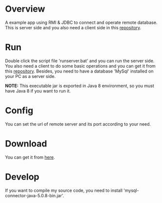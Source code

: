 # Overview

A example app using RMI &amp; JDBC to connect and operate remote database. This is server side and you also need a client side in this [repository](https://github.com/Sunlcy/RMIDBManagerClient). 

# Run

Double click the script file 'runserver.bat' and you can run the server side. You also need a client to do some basic operations and you can get it from this [repository](https://github.com/Sunlcy/RMIDBManagerClient). Besides, you need to have a database 'MySql' installed on your PC as a server side.

**NOTE:** This executable jar is exported in Java 8 environment, so you must have Java 8 if you want to run it.
# Config

You can set the url of remote server and its port according to your need.

# Download

You can get it from [here](http://git.oschina.net/chaoyangliu/GradeManager/releases/v1.1).

# Develop

If you want to compile my source code, you need to install 'mysql-connector-java-5.0.8-bin.jar'.